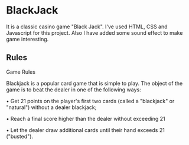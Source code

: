 # BlackJack
It is a classic casino game "Black Jack". I've used HTML, CSS and Javascript for this project. Also I have added some sound effect to make game interesting.

## Rules
Game Rules

Blackjack is a popular card game that is simple to play. The object of the game is to beat the dealer in one of the following ways:

• Get 21 points on the player's first two cards (called a "blackjack" or "natural") without a dealer blackjack;

• Reach a final score higher than the dealer without exceeding 21

• Let the dealer draw additional cards until their hand exceeds 21 ("busted").


